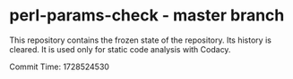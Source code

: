 # perl-params-check - master branch

This repository contains the frozen state of the repository.
Its history is cleared. It is used only for static code
analysis with Codacy.

Commit Time: 1728524530